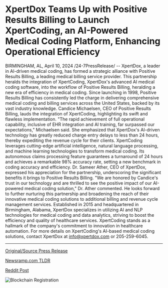 # XpertDox Teams Up with Positive Results Billing to Launch XpertCoding, an AI-Powered Medical Coding Platform, Enhancing Operational Efficiency

BIRMINGHAM, AL, April 10, 2024 /24-7PressRelease/ -- XpertDox, a leader in AI-driven medical coding, has formed a strategic alliance with Positive Results Billing, a leading medical billing service provider. This partnership heralds the integration of XpertCoding, XpertDox's advanced AI medical coding software, into the workflow of Positive Results Billing, heralding a new era of efficiency in medical coding.  Since launching in 1998, Positive Results Billing has consistently led the charge in delivering comprehensive medical coding and billing services across the United States, backed by its vast industry knowledge. Candice Michaelsen, CEO of Positive Results Billing, lauds the integration of XpertCoding, highlighting its swift and flawless implementation. "The rapid achievement of full operational capability, inclusive of EHR integration and AI training, far surpassed our expectations," Michaelsen said. She emphasized that XpertDox's AI-driven technology has greatly reduced charge entry delays to less than 24 hours, thereby expediting the revenue cycle for their clients.  XpertCoding leverages cutting-edge artificial intelligence, natural language processing, and machine learning technologies to transform medical coding. Its autonomous claims processing feature guarantees a turnaround of 24 hours and achieves a remarkable 98% accuracy rate, setting a new benchmark in coding accuracy and efficiency.  Dr. Sameer Ather, CEO of XpertDox, expressed his appreciation for the partnership, underscoring the significant benefits it brings to Positive Results Billing. "We are honored by Candice's trust in our technology and are thrilled to see the positive impact of our AI-powered medical coding solution," Dr. Ather commented. He looks forward to further nurturing this partnership and broadening the reach of their innovative medical coding solutions to additional billing and revenue cycle management services.  Established in 2015 and headquartered in Birmingham, Alabama, XpertDox specializes in utilizing AI and NLP technologies for medical coding and data analytics, striving to boost the efficiency and quality of healthcare services. XpertCoding stands as a hallmark of the company's commitment to innovation in healthcare automation. For more details on XpertCoding's AI-based medical coding solutions, contact XpertDox at info@xpertdox.com or 205-259-6045. 

---

[Original/Source Press Release](https://www.24-7pressrelease.com/press-release/509933/xpertdox-teams-up-with-positive-results-billing-to-launch-xpertcoding-an-ai-powered-medical-coding-platform-enhancing-operational-efficiency)
                    

[Newsramp.com TLDR](None) 



[Reddit Post](https://www.reddit.com/r/Business_NewsRamp/comments/1c0fn5d/xpertdox_forms_strategic_alliance_with_positive/) 



![Blockchain Registration](https://cdn.newsramp.app/24-7PressRelease/qrcode/244/10/barnusTs.webp)